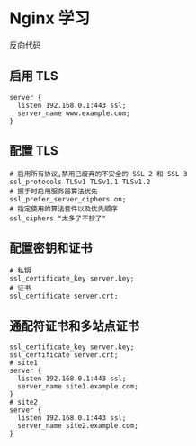 # Nginx 学习

反向代码

## 启用 TLS
```
server {
  listen 192.168.0.1:443 ssl;
  server_name www.example.com;
}
```

## 配置 TLS

```
# 启用所有协议,禁用已废弃的不安全的 SSL 2 和 SSL 3
ssl_protocols TLSv1 TLSv1.1 TLSv1.2
# 握手时启用服务器算法优先
ssl_prefer_server_ciphers on;
# 指定使用的算法套件以及优先顺序
ssl_ciphers "太多了不抄了"
```

## 配置密钥和证书

```
# 私钥
ssl_certificate_key server.key;
# 证书
ssl_certificate server.crt;
```

## 通配符证书和多站点证书

```
ssl_certificate_key server.key;
ssl_certificate server.crt;
# site1
server {
  listen 192.168.0.1:443 ssl;
  server_name site1.example.com;
}
# site2
server {
  listen 192.168.0.1:443 ssl;
  server_name site2.example.com;
}
```